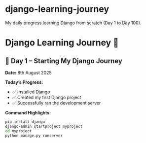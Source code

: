 # django-learning-journey
My daily progress learning Django from scratch (Day 1 to Day 100).
# Django Learning Journey 🚀

## 📅 Day 1 – Starting My Django Journey
**Date:** 8th August 2025  

**Today’s Progress:**  
- ✅ Installed Django  
- ✅ Created my first Django project  
- ✅ Successfully ran the development server  

**Command Highlights:**
```bash
pip install django
django-admin startproject myproject
cd myproject
python manage.py runserver

